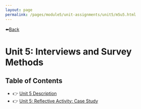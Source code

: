```yaml
---
layout: page
permalink: /pages/module5/unit-assignments/unit5/m5u5.html
---
```


⬅️[Back](/pages/module5.html)

# Unit 5: Interviews and Survey Methods

## Table of Contents
- 👉 [Unit 5 Description](/pages/module5/unit-assignments/unit5/m5u5-description.html)
- 👉 [Unit 5: Reflective Activity: Case Study](/pages/module5/unit-assignments/unit5/m5u5-casestudy.html)
